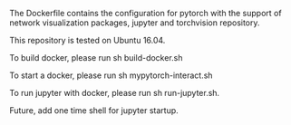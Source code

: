 The Dockerfile contains the configuration for pytorch with the support of network visualization packages, jupyter and torchvision repository. 

This repository is tested on Ubuntu 16.04.

To build docker, please run 
sh build-docker.sh

To start a docker, please run
sh mypytorch-interact.sh

To run jupyter with docker, please run
sh run-jupyter.sh.


Future, add one time shell for jupyter startup.
